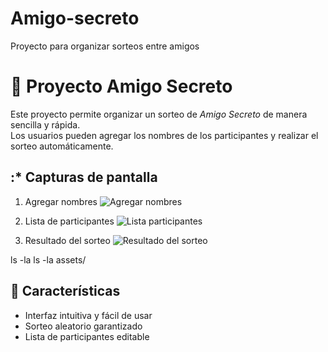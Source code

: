 # Amigo-secreto
Proyecto para organizar sorteos entre amigos
# 🎁 Proyecto Amigo Secreto

Este proyecto permite organizar un sorteo de *Amigo Secreto* de manera sencilla y rápida.  
Los usuarios pueden agregar los nombres de los participantes y realizar el sorteo automáticamente.

## :* Capturas de pantalla

1. Agregar nombres
![Agregar nombres](./assets/amigos.webp)

2. Lista de participantes
![Lista participantes](./assets/amigo_1.webp)

3. Resultado del sorteo
![Resultado del sorteo](./assets/unidad.jpg)

ls -la
ls -la assets/

## 🚀 Características

- Interfaz intuitiva y fácil de usar
- Sorteo aleatorio garantizado
- Lista de participantes editable
